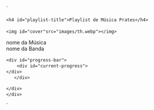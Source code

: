 ´
<!DOCTYPE html>
<html lang="en">
<head>
    <meta charset="UTF-8">
    <meta http-equiv="X-UA-Compatible" content="IE=edge">
    <meta name="viewport" content="width=device-width, initial-scale=1.0">
    <title>Document</title>
    <link rel="stylesheet" href="https://cdn.jsdelivr.net/npm/bootstrap-icons@1.10.2/font/bootstrap-icons.css">
    <link rel="stylesheet" href="style.css">
</head>
<body>
    <div class="music-container">


    
    <h4 id="playlist-title">Playlist de Música Prates</h4>

    <img id="cover"src="images/th.webp"></img>

<div id="below-cover">
<div id="song-info">
    <div id="song-name">nome da Música</div>
    <div id="band-name"  class="light-color">nome da Banda</div>
</div>
    <div id="like" class="button light-color"><i class="bi bi-heart"></i></div>
</div>

    <div id="progress-bar"> 
        <div id="current-progress"> 
    </div>
       </div>  
   

<div id="button-container">
    <div id="shuffle" class="button"><i class="bi bi-shuffle"></i></div>
    <div id="previous" class="button button-navigate"><i class="bi bi-skip-start-fill"></i></div>
    <div id="play" class="button button-biggest"><i class="bi bi-play-circle-fill"></i></div>
    <div id="next" class="button button-navigate"><i class="bi bi-skip-end-fill"></i></div>
    <div id="repeat" class="button"><i class="bi bi-repeat"></i></div>

    </div>
    </div>

</body>
</html>´
